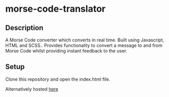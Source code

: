# morse-code-translator

## Description
A Morse Code converter which converts in real time. Built using Javascript, HTML and SCSS..
Provides functionality to convert a message to and from Morse Code whilst providing instant feedback to the user.

## Setup
Clone this repository and open the index.html file.

Alternatively hosted [here](https://morsecode-translator-app.netlify.app)


